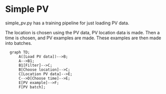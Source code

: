 # Simple PV

simple_pv.py has a training pipeline for just loading PV data.

The location is chosen using the PV data, PV location data is made.
Then a time is chosen, and PV examples are made.
These examples are then made into batches.

```mermaid
  graph TD;
      A([Load PV data])-->B;
      A-->B1;
      B1[Filter]-->C;
      B[Choose location]-->C;
      C[Location PV data]-->E;
      C-->D[Choose time]-->E;
      E[PV example]-->F;
      F[PV batch];
```
